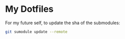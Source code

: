 # My Dotfiles

For my future self, to update the sha of the submodules:

```bash
git sumodule update --remote
```
